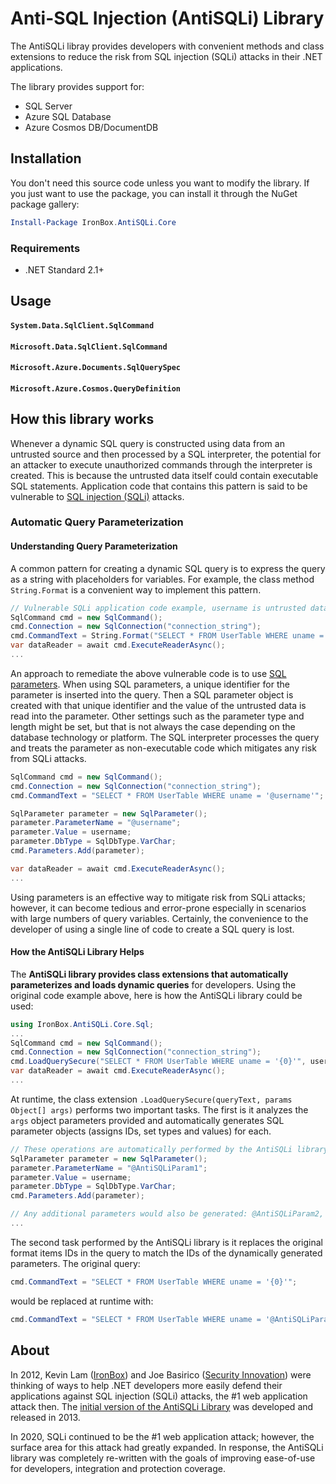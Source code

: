 # Anti-SQL Injection (AntiSQLi) Library
The AntiSQLi libray provides developers with convenient methods and class extensions to reduce the risk from SQL injection (SQLi) attacks in their .NET applications.

The library provides support for:

- SQL Server
- Azure SQL Database
- Azure Cosmos DB/DocumentDB

## Installation

You don't need this source code unless you want to modify the library. If you just want to use the package, you can install it through the NuGet package gallery:

```powershell
Install-Package IronBox.AntiSQLi.Core
```

### Requirements

- .NET Standard 2.1+



## Usage


#### `System.Data.SqlClient.SqlCommand`


#### `Microsoft.Data.SqlClient.SqlCommand`



#### `Microsoft.Azure.Documents.SqlQuerySpec`


#### `Microsoft.Azure.Cosmos.QueryDefinition`

## How this library works
Whenever a dynamic SQL query is constructed using data from an untrusted source and then processed by a SQL interpreter, the potential for an attacker to execute unauthorized commands through the interpreter is created. This is because the untrusted data itself could contain executable SQL statements. Application code that contains this pattern is said to be vulnerable to [SQL injection (SQLi)](https://owasp.org/www-community/attacks/SQL_Injection) attacks.

### Automatic Query Parameterization
#### Understanding Query Parameterization
A common pattern for creating a dynamic SQL query is to express the query as a string with placeholders for variables. For example, the class method `String.Format` is a convenient way to implement this pattern.

```csharp
// Vulnerable SQLi application code example, username is untrusted data
SqlCommand cmd = new SqlCommand();
cmd.Connection = new SqlConnection("connection_string");
cmd.CommandText = String.Format("SELECT * FROM UserTable WHERE uname = '{0}'", username);
var dataReader = await cmd.ExecuteReaderAsync();
...
```
An approach to remediate the above vulnerable code is to use [SQL parameters](https://docs.microsoft.com/en-us/dotnet/api/system.data.sqlclient.sqlcommand.parameters). When using SQL parameters, a unique identifier for the parameter is inserted into the query. Then a SQL parameter object is created with that unique identifier and the value of the untrusted data is read into the parameter. Other settings such as the parameter type and length might be set, but that is not always the case depending on the database technology or platform. The SQL interpreter processes the query and treats the parameter as non-executable code which mitigates any risk from SQLi attacks.

```csharp
SqlCommand cmd = new SqlCommand();
cmd.Connection = new SqlConnection("connection_string");
cmd.CommandText = "SELECT * FROM UserTable WHERE uname = '@username'";

SqlParameter parameter = new SqlParameter();
parameter.ParameterName = "@username";
parameter.Value = username;
parameter.DbType = SqlDbType.VarChar;
cmd.Parameters.Add(parameter);

var dataReader = await cmd.ExecuteReaderAsync();
...
```
Using parameters is an effective way to mitigate risk from SQLi attacks; however, it can become tedious and error-prone especially in scenarios with large numbers of query variables. Certainly, the convenience to the developer of using a single line of code to create a SQL query is lost.

#### How the AntiSQLi Library Helps
The **AntiSQLi library provides class extensions that automatically parameterizes and loads dynamic queries** for developers. Using the original code example above, here is how the AntiSQLi library could be used:

```csharp
using IronBox.AntiSQLi.Core.Sql;
...
SqlCommand cmd = new SqlCommand();
cmd.Connection = new SqlConnection("connection_string");
cmd.LoadQuerySecure("SELECT * FROM UserTable WHERE uname = '{0}'", username);
var dataReader = await cmd.ExecuteReaderAsync();
...
```
At runtime, the class extension `.LoadQuerySecure(queryText, params Object[] args)` performs two important tasks. The first is it analyzes the `args` object parameters provided and automatically generates SQL parameter objects (assigns IDs, set types and values) for each.
```csharp
// These operations are automatically performed by the AntiSQLi library at runtime
SqlParameter parameter = new SqlParameter();
parameter.ParameterName = "@AntiSQLiParam1";
parameter.Value = username;
parameter.DbType = SqlDbType.VarChar;
cmd.Parameters.Add(parameter);

// Any additional parameters would also be generated: @AntiSQLiParam2, @AntiSQLiParam3 ...
...
```
The second task performed by the AntiSQLi library is it replaces the original format items IDs in the query to match the IDs of the dynamically generated parameters. The original query:

````csharp
cmd.CommandText = "SELECT * FROM UserTable WHERE uname = '{0}'";
````
would be replaced at runtime with:
````csharp
cmd.CommandText = "SELECT * FROM UserTable WHERE uname = '@AntiSQLiParam1'";
````

## About
In 2012, Kevin Lam ([IronBox](https://www.ironbox.io)) and Joe Basirico ([Security Innovation](https://www.securityinnovation.com)) were thinking of ways to help .NET developers more easily defend their applications against SQL injection (SQLi) attacks, the #1 web application attack then. The [initial version of the AntiSQLi Library](https://github.com/IronBox/AntiSQLi) was developed and released in 2013.

In 2020, SQLi continued to be the #1 web application attack; however, the surface area for this attack had greatly expanded. In response, the AntiSQLi library was completely re-written with the goals of improving ease-of-use for developers, integration and protection coverage.

